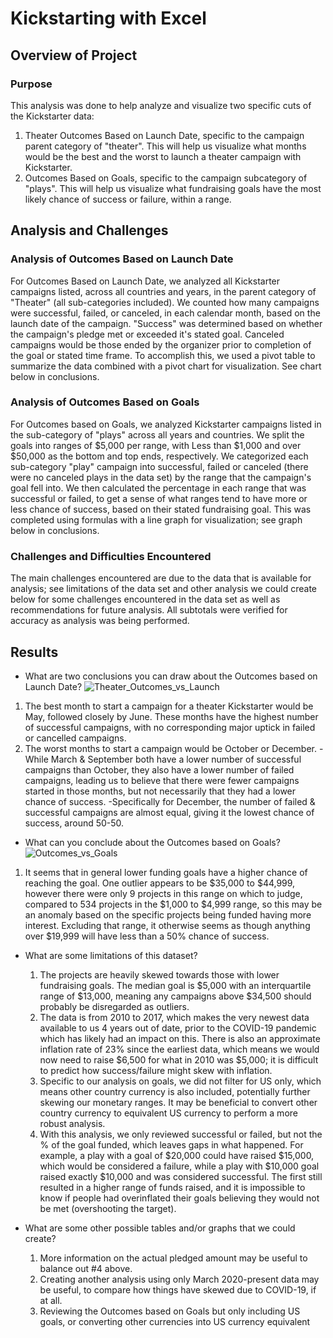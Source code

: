 # Kickstarting with Excel

## Overview of Project

### Purpose
This analysis was done to help analyze and visualize two specific cuts of the Kickstarter data:
1. Theater Outcomes Based on Launch Date, specific to the campaign parent category of "theater". This will help us visualize what months would be the best and the worst to launch a theater campaign with Kickstarter. 
2. Outcomes Based on Goals, specific to the campaign subcategory of "plays". This will help us visualize what fundraising goals have the most likely chance of success or failure, within a range. 
## Analysis and Challenges

### Analysis of Outcomes Based on Launch Date
For Outcomes Based on Launch Date, we analyzed all Kickstarter campaigns listed, across all countries and years, in the parent category of "Theater" (all sub-categories included). We counted how many campaigns were successful, failed, or canceled, in each calendar month, based on the launch date of the campaign. "Success" was determined based on whether the campaign's pledge met or exceeded it's stated goal. Canceled campaigns would be those ended by the organizer prior to completion of the goal or stated time frame. To accomplish this, we used a pivot table to summarize the data combined with a pivot chart for visualization. See chart below in conclusions. 

### Analysis of Outcomes Based on Goals
For Outcomes based on Goals, we analyzed Kickstarter campaigns listed in the sub-category of "plays" across all years and countries. We split the goals into ranges of $5,000 per range, with Less than $1,000 and over $50,000 as the bottom and top ends, respectively. We categorized each sub-category "play" campaign into successful, failed or canceled (there were no canceled plays in the data set) by the range that the campaign's goal fell into. We then calculated the percentage in each range that was successful or failed, to get a sense of what ranges tend to have more or less chance of success, based on their stated fundraising goal. This was completed using formulas with a line graph for visualization; see graph below in conclusions. 

### Challenges and Difficulties Encountered
The main challenges encountered are due to the data that is available for analysis; see limitations of the data set and other analysis we could create below for some challenges encountered in the data set as well as recommendations for future analysis. All subtotals were verified for accuracy as analysis was being performed. 
## Results

- What are two conclusions you can draw about the Outcomes based on Launch Date?
![Theater_Outcomes_vs_Launch](https://user-images.githubusercontent.com/85597801/124364838-a3737000-dc09-11eb-8dbf-a15e5fa007ba.png)
1. The best month to start a campaign for a theater Kickstarter would be May, followed closely by June. These months have the highest number of successful campaigns, with no corresponding major uptick in failed or cancelled campaigns.
2. The worst months to start a campaign would be October or December. 
		-While March & September both have a lower number of successful campaigns than October, they also have a lower number of failed campaigns, leading us to believe that there were fewer campaigns started in those months, but not necessarily that they had a lower chance of success. 
		-Specifically for December, the number of failed & successful campaigns are almost equal, giving it the lowest chance of success, around 50-50.


- What can you conclude about the Outcomes based on Goals?
![Outcomes_vs_Goals](https://user-images.githubusercontent.com/85597801/124364835-9ce4f880-dc09-11eb-8a45-c3978e795981.png)
1. It seems that in general lower funding goals have a higher chance of reaching the goal. One outlier appears to be $35,000 to $44,999, however there were only 9 projects in this range on which to judge, compared to 534 projects in the $1,000 to $4,999 range, so this may be an anomaly based on the specific projects being funded having more interest. Excluding that range, it otherwise seems as though anything over $19,999 will have less than a 50% chance of success.


- What are some limitations of this dataset?
	1. The projects are heavily skewed towards those with lower fundraising goals. The median goal is $5,000 with an interquartile range of $13,000, meaning any campaigns above $34,500 should probably be disregarded as outliers. 
	2. The data is from 2010 to 2017, which makes the very newest data available to us 4 years out of date, prior to the COVID-19 pandemic which has likely had an impact on this. There is also an approximate inflation rate of 23% since the earliest data, which means we would now need to raise $6,500 for what in 2010 was $5,000; it is difficult to predict how success/failure might skew with inflation.
	3. Specific to our analysis on goals, we did not filter for US only, which means other country currency is also included, potentially further skewing our monetary ranges. It may be beneficial to convert other country currency to equivalent US currency to perform a more robust analysis. 
	4. With this analysis, we only reviewed successful or failed, but not the % of the goal funded, which leaves gaps in what happened. For example, a play with a goal of $20,000 could have raised $15,000, which would be considered a failure, while a play with $10,000 goal raised exactly $10,000 and was considered successful. The first still resulted in a higher range of funds raised, and it is impossible to know if people had overinflated their goals believing they would not be met (overshooting the target).

- What are some other possible tables and/or graphs that we could create?
	1. More information on the actual pledged amount may be useful to balance out #4 above. 
	2. Creating another analysis using only March 2020-present data may be useful, to compare how things have skewed due to COVID-19, if at all.
	3. Reviewing the Outcomes based on Goals but only including US goals, or converting other currencies into US currency equivalent
